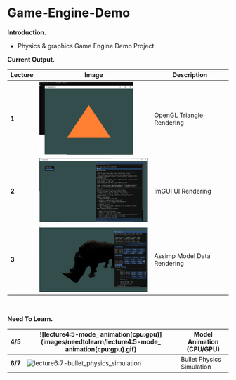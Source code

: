 # Game-Engine-Demo

**Introduction.**

- Physics & graphics Game Engine Demo Project.



**Current Output.**

| Lecture | Image                                                        | Description                 |
| ------- | ------------------------------------------------------------ | --------------------------- |
| **1**   | <img src="images\lecture1-triangle.PNG" alt="lecture1-triangle" style="zoom: 25%;" /> | OpenGL Triangle Rendering   |
| **2**   | <img src="images\lecture2-imgui.PNG" alt="lecture2-imgui" style="zoom:33%;" /> | ImGUI UI Rendering          |
| **3**   | <img src="images\lecture3-assimp.PNG" alt="lecture3-assimp" style="zoom:33%;" /> | Assimp Model Data Rendering |

​    

**Need To Learn.**

| **4/5** | ![lecture4:5-mode_ animation(cpu:gpu)](images/needtolearn/lecture4:5-mode_ animation(cpu:gpu).gif) | Model Animation (CPU/GPU) |
| ------- | ------------------------------------------------------------ | ------------------------- |
| **6/7** | ![lecture6:7-bullet_physics_simulation](images/needtolearn/lecture6:7-bullet_physics_simulation.gif) | Bullet Physics Simulation |


